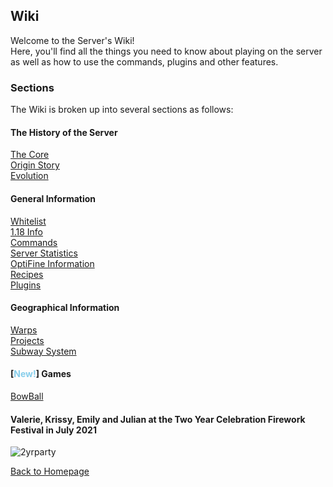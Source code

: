 

<link rel="stylesheet" href="assets/css/light-darkmode.css">

## **Wiki**  

Welcome to the Server's Wiki!  
Here, you'll find all the things you need to know about playing on the server as well as how to use the commands, plugins and other features.  

### Sections  

The Wiki is broken up into several sections as follows:  

#### The History of the Server 
[The Core](/MinecraftServer/wiki/thecore)  
[Origin Story](/MinecraftServer/wiki/origin-story)  
[Evolution](/MinecraftServer/wiki/evolution)  

#### General Information
[Whitelist](/MinecraftServer/whitelist)  
[1.18 Info](/MinecraftServer/wiki/1-18)  
[Commands](/MinecraftServer/wiki/commands)  
[Server Statistics](/MinecraftServer/wiki/stats)  
[OptiFine Information](/MinecraftServer/wiki/optifine)  
[Recipes](/MinecraftServer/wiki/recipes)  
[Plugins](/MinecraftServer/wiki/plugins)  

#### Geographical Information
[Warps](/MinecraftServer/warps)    
[Projects](/MinecraftServer/wiki/projects)  
[Subway System](/MinecraftServer/wiki/subway)  

#### [<span style="color:SkyBlue">New!</span>] Games
[BowBall](/MinecraftServer/wiki/bowball/bowballinfo)  



#### Valerie, Krissy, Emily and Julian at the Two Year Celebration Firework Festival in July 2021
![2yrparty](/MinecraftServer/assets/images/projectimages/2-year-anniversary-party.png)


[Back to Homepage](/MinecraftServer)
